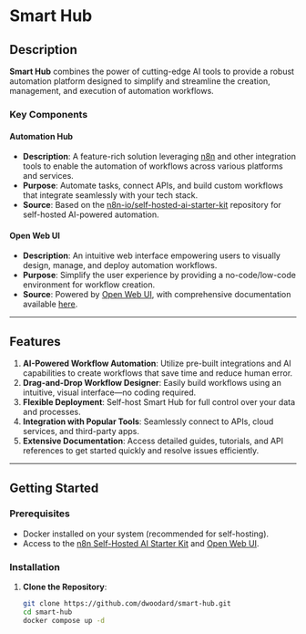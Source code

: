 # Smart Hub

## Description

**Smart Hub** combines the power of cutting-edge AI tools to provide a robust automation platform designed to simplify and streamline the creation, management, and execution of automation workflows.

### Key Components

#### **Automation Hub**

- **Description**: A feature-rich solution leveraging [n8n](https://n8n.io/) and other integration tools to enable the automation of workflows across various platforms and services.
- **Purpose**: Automate tasks, connect APIs, and build custom workflows that integrate seamlessly with your tech stack.
- **Source**: Based on the [n8n-io/self-hosted-ai-starter-kit](https://github.com/n8n-io/self-hosted-ai-starter-kit) repository for self-hosted AI-powered automation.

#### **Open Web UI**

- **Description**: An intuitive web interface empowering users to visually design, manage, and deploy automation workflows.
- **Purpose**: Simplify the user experience by providing a no-code/low-code environment for workflow creation.
- **Source**: Powered by [Open Web UI](https://openwebui.com/), with comprehensive documentation available [here](https://docs.openwebui.com/).

---

## Features

1. **AI-Powered Workflow Automation**: Utilize pre-built integrations and AI capabilities to create workflows that save time and reduce human error.
2. **Drag-and-Drop Workflow Designer**: Easily build workflows using an intuitive, visual interface—no coding required.
3. **Flexible Deployment**: Self-host Smart Hub for full control over your data and processes.
4. **Integration with Popular Tools**: Seamlessly connect to APIs, cloud services, and third-party apps.
5. **Extensive Documentation**: Access detailed guides, tutorials, and API references to get started quickly and resolve issues efficiently.

---

## Getting Started

### Prerequisites

- Docker installed on your system (recommended for self-hosting).
- Access to the [n8n Self-Hosted AI Starter Kit](https://github.com/n8n-io/self-hosted-ai-starter-kit) and [Open Web UI](https://openwebui.com/).

### Installation

1. **Clone the Repository**:

   ```bash
   git clone https://github.com/dwoodard/smart-hub.git
   cd smart-hub
   docker compose up -d
   ```
